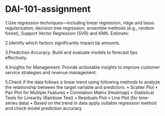 # DAI-101-assignment

1.Use regression techniques—including linear regression, ridge and lasso regularization, decision tree regression, ensemble methods (e.g., random forest), Support Vector Regression (SVR) and KNN. Estimate:

2.Identify which factors significantly impact tip amounts.

3.Prediction Accuracy: Build and evaluate models to forecast tips effectively.

4.Insights for Management: Provide actionable insights to improve customer service strategies and revenue management.

5.Check if the data follows a linear trend using following methods to analyze the relationship between the target variable and predictors. • Scatter Plot • Pair Plot for Multiple Features • Correlation Matrix (Heatmap) • Statistical Tests for Linearity (Rainbow Test) • Residuals Plot • Line Plot (for time-series data) • Based on the trend in data apply suitable regression method and check model prediction accuracy
